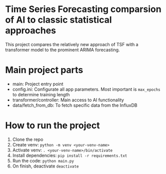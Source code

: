 # Time Series Forecasting comparsion of AI to classic statistical approaches 

This project compares the relatively new approach of TSF with a transformer model to the prominent ARIMA forecasting.

# Main project parts
- main: Project entry point
- config.ini: Configurate all app parameters. Most important is `max_epochs` to determine training length
- transformer/controller: Main access to AI functionality
- data/fetch_from_db: To fetch specific data from the InfluxDB

# How to run the project
1. Clone the repo
2. Create venv: `python -m venv <your-venv-name>`
3. Activate venv: `. <your-venv-name>/bin/activate`
4. Install dependencies: `pip install -r requirements.txt`
5. Run the code: `python main.py`
6. On finish, deactivate `deactivate`